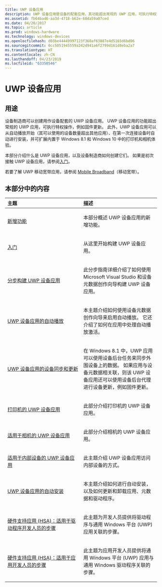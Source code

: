 ```yaml
---
title: UWP 设备应用
description: UWP 设备应用是设备的配套应用，其功能超出常规的 UWP 应用，可执行特权操作，例如固件更新
ms.assetid: fb64bad6-aa3d-4718-b62e-68da59a07ced
ms.date: 04/20/2017
ms.topic: article
ms.prod: windows-hardware
ms.technology: windows-devices
ms.openlocfilehash: d03be44449997123f360af63887e4d5165d6bd06
ms.sourcegitcommit: 0cc5051945559a242d941a6f2799d161d8eba2a7
ms.translationtype: HT
ms.contentlocale: zh-CN
ms.lasthandoff: 04/23/2019
ms.locfileid: "63350546"
---
```

# <a name="uwp-device-apps"></a>UWP 设备应用


## <a name="span-idpurposespanpurpose"></a><span id="purpose"></span>用途


设备制造商可以创建用作设备配套的 UWP 设备应用。 UWP 设备应用的功能超出常规的 UWP 应用，可执行特权操作，例如固件更新。 此外，UWP 设备应用可以从自动播放开始（其可以使用的设备数量超出其他应用）、在第一次连接设备时自动进行安装，并可扩展内置于 Windows 8.1 和 Windows 10 中的打印机和相机体验。

本部分介绍什么是 UWP 设备应用，以及设备制造商如何创建它们。 如果是初次接触 UWP 设备应用，请参阅[入门](getting-started.md)。

若要了解 UWP 移动宽带应用，请参阅 [Mobile Broadband](https://go.microsoft.com/fwlink/p/?LinkID=301754)（移动宽带）。

## <a name="span-idinthissectionspanin-this-section"></a><span id="in_this_section"></span>本部分中的内容


<table>
<colgroup>
<col width="50%" />
<col width="50%" />
</colgroup>
<thead>
<tr class="header">
<th align="left">主题</th>
<th align="left">描述</th>
</tr>
</thead>
<tbody>
<tr class="odd">
<td align="left"><p><a href="what-s-new.md" data-raw-source="[What's new](what-s-new.md)">新增功能</a></p></td>
<td align="left"><p>本部分概述 UWP 设备应用的新增功能。</p></td>
</tr>
<tr class="even">
<td align="left"><p><a href="getting-started.md" data-raw-source="[Getting started](getting-started.md)">入门</a></p></td>
<td align="left"><p>从这里开始构建 UWP 设备应用。</p></td>
</tr>
<tr class="odd">
<td align="left"><p><a href="build-a-uwp-device-app-step-by-step.md" data-raw-source="[Build a UWP device app step-by-step](build-a-uwp-device-app-step-by-step.md)">分步构建 UWP 设备应用</a></p></td>
<td align="left"><p>此分步指南详细介绍了如何使用 Microsoft Visual Studio 和设备元数据创作向导构建 UWP 设备应用。</p></td>
</tr>
<tr class="even">
<td align="left"><p><a href="autoplay-for-uwp-device-apps.md" data-raw-source="[AutoPlay for UWP device apps](autoplay-for-uwp-device-apps.md)">UWP 设备应用的自动播放</a></p></td>
<td align="left"><p>本主题介绍如何使用设备元数据创作向导来启用自动播放。 它还介绍了如何在应用中处理自动播放激活。</p></td>
</tr>
<tr class="odd">
<td align="left"><p><a href="device-sync-and-update-for-uwp-device-apps.md" data-raw-source="[Device sync and update for UWP device apps](device-sync-and-update-for-uwp-device-apps.md)">UWP 设备应用的设备同步和更新</a></p></td>
<td align="left"><p>在 Windows 8.1 中，UWP 应用可以使用设备后台任务来同步外围设备上的数据。 如果应用与设备元数据相关联，则该 UWP 设备应用还可以使用设备后台代理进行设备更新，例如固件更新。</p></td>
</tr>
<tr class="even">
<td align="left"><p><a href="uwp-device-apps-for-printers.md" data-raw-source="[UWP device apps for printers](uwp-device-apps-for-printers.md)">打印机的 UWP 设备应用</a></p></td>
<td align="left"><p>此部分介绍打印机的 UWP 设备应用。</p></td>
</tr>
<tr class="odd">
<td align="left"><p><a href="uwp-device-apps-for-webcams.md" data-raw-source="[UWP device apps for cameras](uwp-device-apps-for-webcams.md)">适用于相机的 UWP 设备应用</a></p></td>
<td align="left"><p>此部分介绍相机的 UWP 设备应用。</p></td>
</tr>
<tr class="even">
<td align="left"><p><a href="uwp-device-apps-for-specialized-devices.md" data-raw-source="[UWP device apps for internal devices](uwp-device-apps-for-specialized-devices.md)">适用于内部设备的 UWP 设备应用</a></p></td>
<td align="left"><p>此主题介绍 UWP 设备应用访问内部设备的方式。</p></td>
</tr>
<tr class="odd">
<td align="left"><p><a href="auto-install-for-uwp-device-apps.md" data-raw-source="[Automatic installation for UWP device apps](auto-install-for-uwp-device-apps.md)">UWP 设备应用的自动安装</a></p></td>
<td align="left"><p>本主题介绍如何进行自动安装，以及如何更新和卸载应用、元数据和驱动程序。</p></td>
</tr>
</tr>
<tr class="even">
<td align="left"><p><a href="hardware-support-app--hsa--steps-for-driver-developers.md" data-raw-source="[Hardware Support App (HSA): Steps for Driver Developers](hardware-support-app--hsa--steps-for-driver-developers.md)">硬件支持应用 (HSA)：适用于驱动程序开发人员的步骤</a></p></td>
<td align="left"><p>此主题为开发人员提供将驱动程序与通用 Windows 平台 (UWP) 应用关联的步骤。</p></td>
</tr>
<tr class="odd">
<td align="left"><p><a href="hardware-support-app--hsa--steps-for-app-developers.md" data-raw-source="[Hardware Support App (HSA): Steps for App Developers](hardware-support-app--hsa--steps-for-app-developers.md)">硬件支持应用 (HSA)：适用于应用开发人员的步骤</a></p></td>
<td align="left"><p>此主题为应用开发人员提供将通用 Windows 平台 (UWP) 应用与通用 Windows 驱动程序关联的步骤。</p></td>
</tr>
</tbody>
</table>

 

 

 






